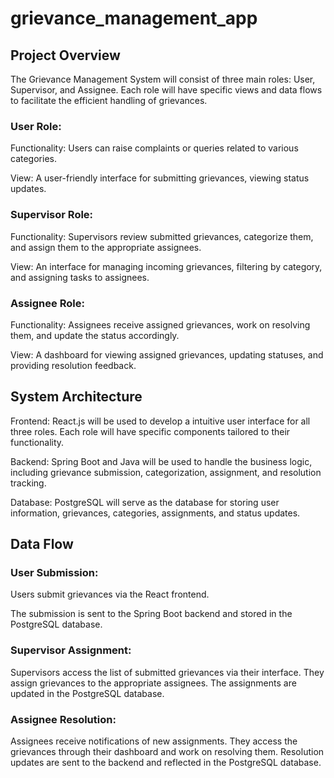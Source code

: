 # grievance_management_app

## Project Overview
 
The Grievance Management System will consist of three main roles: User, Supervisor, and Assignee. Each role will have specific views and data flows to facilitate the efficient handling of grievances.
 
### User Role:
 
Functionality: Users can raise complaints or queries related to various categories.

View: A user-friendly interface for submitting grievances, viewing status updates.
 
### Supervisor Role:
 
Functionality: Supervisors review submitted grievances, categorize them, and assign them to the appropriate assignees.

View: An interface for managing incoming grievances, filtering by category, and assigning tasks to assignees.
 
### Assignee Role:
 
Functionality: Assignees receive assigned grievances, work on resolving them, and update the status accordingly.

View: A dashboard for viewing assigned grievances, updating statuses, and providing resolution feedback.
 
 
## System Architecture
 
Frontend: React.js will be used to develop a intuitive user interface for all three roles. Each role will have specific components tailored to their functionality.

Backend: Spring Boot and Java will be used to handle the business logic, including grievance submission, categorization, assignment, and resolution tracking.

Database: PostgreSQL will serve as the database for storing user information, grievances, categories, assignments, and status updates.
 
 
## Data Flow
 
### User Submission:
 
Users submit grievances via the React frontend.

The submission is sent to the Spring Boot backend and stored in the PostgreSQL database.
 
 
### Supervisor Assignment:
 
Supervisors access the list of submitted grievances via their interface.
They assign grievances to the appropriate assignees.
The assignments are updated in the PostgreSQL database.
 
 
### Assignee Resolution:
 
Assignees receive notifications of new assignments.
They access the grievances through their dashboard and work on resolving them.
Resolution updates are sent to the backend and reflected in the PostgreSQL database.
